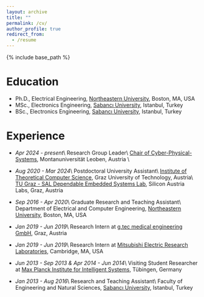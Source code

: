 ```yaml
---
layout: archive
title: ""
permalink: /cv/
author_profile: true
redirect_from:
  - /resume
---
```


{% include base_path %}

Education
======
* Ph.D., Electrical Engineering, [Northeastern University](https://www.northeastern.edu), Boston, MA, USA
* MSc., Electronics Engineering, [Sabancı University](https://www.sabanciuniv.edu/en/), Istanbul, Turkey
* BSc., Electronics Engineering, [Sabancı University](https://www.sabanciuniv.edu/en/), Istanbul, Turkey


Experience
======
* *Apr 2024 - present*\\
Research Group Leader\\
[Chair of Cyber-Physical-Systems](https://cps.unileoben.ac.at), Montanuniversität Leoben, Austria \\

* *Aug 2020 - Mar 2024*\\
Postdoctoral University Assistant\\
[Institute of Theoretical Computer Science](https://www.tugraz.at/en/institutes/igi/home/), Graz University of Technology, Austria\\
[TU Graz - SAL Dependable Embedded Systems Lab](https://research-network.silicon-austria.com/des-lab/), Silicon Austria Labs, Graz, Austria

* *Sep 2016 - Apr 2020*\\
Graduate Research and Teaching Assistant\\
Department of Electrical and Computer Engineering, [Northeastern University](https://www.northeastern.edu), Boston, MA, USA

* *Jan 2019 - Jun 2019*\\
Research Intern at [g.tec medical engineering GmbH](https://www.gtec.at), Graz, Austria

* *Jan 2019 - Jun 2019*\\
Research Intern at [Mitsubishi Electric Research Laboratories](https://www.merl.com), Cambridge, MA, USA

* *Jun 2013 - Sep 2013 & Apr 2014 - Jun 2014*\\
Visiting Student Researcher at [Max Planck Institute for Intelligent Systems](https://is.mpg.de), Tübingen, Germany

* *Jan 2013 - Aug 2016*\\
Research and Teaching Assistant\\
Faculty of Engineering and Natural Sciences, [Sabancı University](https://www.sabanciuniv.edu/en/), Istanbul, Turkey
